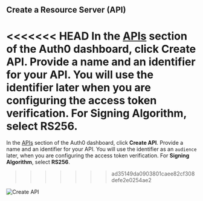 ## Create a Resource Server (API)

<<<<<<< HEAD
In the [APIs](${manage_url}/#/apis) section of the Auth0 dashboard, click **Create API**. Provide a name and an identifier for your API. You will use the identifier later when you are configuring the access token verification. For **Signing Algorithm**, select **RS256**.
=======
In the [APIs](${manage_url}/#/apis) section of the Auth0 dashboard, click **Create API**. Provide a name and an identifier for your API. You will use the identifier as an `audience` later, when you are configuring the access token verification. For **Signing Algorithm**, select **RS256**.
>>>>>>> ad35149da0903801caee82cf308defe2e0254ae2

![Create API](/media/articles/api-auth/create-api.png)